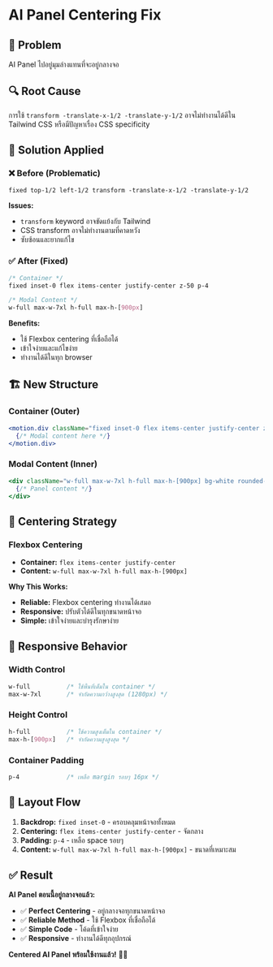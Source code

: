 # AI Panel Centering Fix

## 🐛 Problem
AI Panel ไปอยู่มุมล่างแทนที่จะอยู่กลางจอ

## 🔍 Root Cause
การใช้ `transform -translate-x-1/2 -translate-y-1/2` อาจไม่ทำงานได้ดีใน Tailwind CSS หรือมีปัญหาเรื่อง CSS specificity

## 🔧 Solution Applied

### ❌ **Before (Problematic)**
```css
fixed top-1/2 left-1/2 transform -translate-x-1/2 -translate-y-1/2
```

**Issues:**
- `transform` keyword อาจขัดแย้งกับ Tailwind
- CSS transform อาจไม่ทำงานตามที่คาดหวัง
- ซับซ้อนและยากแก้ไข

### ✅ **After (Fixed)**
```css
/* Container */
fixed inset-0 flex items-center justify-center z-50 p-4

/* Modal Content */
w-full max-w-7xl h-full max-h-[900px]
```

**Benefits:**
- ใช้ Flexbox centering ที่เชื่อถือได้
- เข้าใจง่ายและแก้ไขง่าย
- ทำงานได้ดีในทุก browser

## 🏗️ New Structure

### Container (Outer)
```jsx
<motion.div className="fixed inset-0 flex items-center justify-center z-50 p-4">
  {/* Modal content here */}
</motion.div>
```

### Modal Content (Inner)
```jsx
<div className="w-full max-w-7xl h-full max-h-[900px] bg-white rounded-xl shadow-lg flex flex-col overflow-hidden border border-gray-200">
  {/* Panel content */}
</div>
```

## 🎯 Centering Strategy

### Flexbox Centering
- **Container:** `flex items-center justify-center`
- **Content:** `w-full max-w-7xl h-full max-h-[900px]`

**Why This Works:**
- **Reliable:** Flexbox centering ทำงานได้เสมอ
- **Responsive:** ปรับตัวได้ดีในทุกขนาดหน้าจอ
- **Simple:** เข้าใจง่ายและบำรุงรักษาง่าย

## 📐 Responsive Behavior

### Width Control
```css
w-full          /* ใช้พื้นที่เต็มใน container */
max-w-7xl       /* จำกัดความกว้างสูงสุด (1280px) */
```

### Height Control
```css
h-full          /* ใช้ความสูงเต็มใน container */
max-h-[900px]   /* จำกัดความสูงสูงสุด */
```

### Container Padding
```css
p-4             /* เหลือ margin รอบๆ 16px */
```

## 🔄 Layout Flow

1. **Backdrop:** `fixed inset-0` - ครอบคลุมหน้าจอทั้งหมด
2. **Centering:** `flex items-center justify-center` - จัดกลาง
3. **Padding:** `p-4` - เหลือ space รอบๆ
4. **Content:** `w-full max-w-7xl h-full max-h-[900px]` - ขนาดที่เหมาะสม

## ✅ Result

**AI Panel ตอนนี้อยู่กลางจอแล้ว:**

- ✅ **Perfect Centering** - อยู่กลางจอทุกขนาดหน้าจอ
- ✅ **Reliable Method** - ใช้ Flexbox ที่เชื่อถือได้
- ✅ **Simple Code** - โค้ดที่เข้าใจง่าย
- ✅ **Responsive** - ทำงานได้ดีทุกอุปกรณ์

**Centered AI Panel พร้อมใช้งานแล้ว!** 🎯✨